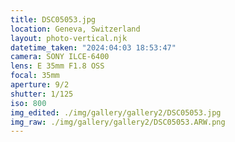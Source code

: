 ```yaml
---
title: DSC05053.jpg
location: Geneva, Switzerland
layout: photo-vertical.njk
datetime_taken: "2024:04:03 18:53:47"
camera: SONY ILCE-6400
lens: E 35mm F1.8 OSS
focal: 35mm
aperture: 9/2
shutter: 1/125
iso: 800
img_edited: ./img/gallery/gallery2/DSC05053.jpg
img_raw: ./img/gallery/gallery2/DSC05053.ARW.png
---
```

